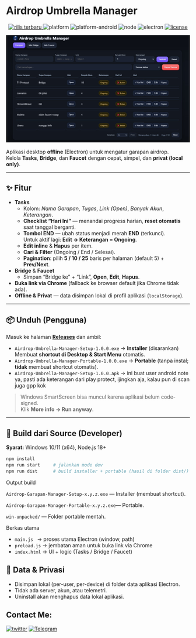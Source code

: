 # Airdrop Umbrella Manager

<p align="center">
  <a href="https://github.com/kenjisubagja/Airdrop-Umbrella-Manager/releases">
    <img src="https://img.shields.io/github/v/release/kenjisubagja/Airdrop-Umbrella-Manager?sort=semver&label=rilis" alt="rilis terbaru">
  </a>
  <a href="https://github.com/kenjisubagja/Airdrop-Umbrella-Manager/releases">
  </a>
  <img src="https://img.shields.io/badge/Platform-Windows-blue" alt="platform">
  <img src="https://img.shields.io/badge/Platform-Android-green?logo=android&logoColor=white" alt="platform-android">
  <img src="https://img.shields.io/badge/Node-%E2%89%A518-339933?logo=nodedotjs&logoColor=white" alt="node">
  <img src="https://img.shields.io/badge/Electron-31.x-47848F?logo=electron&logoColor=white" alt="electron">
  <a href="LICENSE">
    <img src="https://img.shields.io/badge/Lisensi-MIT-yellow" alt="license">
  </a>
  <a href="https://github.com/kenjisubagja/Airdrop-Umbrella-Manager/pulls">
  </a>
</p>

<p align="center">
  <img src="https://github.com/kenjisubagja/coba/blob/main/WhatsApp%20Image%202025-08-28%20at%2021.45.03_c2760938.jpg" alt="Tangkapan layar Airdrop Garapan Manager" width="820">
</p>

Aplikasi desktop **offline** (Electron) untuk mengatur garapan airdrop.  
Kelola **Tasks**, **Bridge**, dan **Faucet** dengan cepat, simpel, dan **privat (local only)**.

---

## ✨ Fitur

- **Tasks**
  - Kolom: *Nama Garapan*, *Tugas*, *Link (Open)*, *Banyak Akun*, *Keterangan*.
  - **Checklist “Hari Ini”** — menandai progress harian, **reset otomatis** saat tanggal berganti.
  - **Tombol END** — ubah status menjadi merah **END** (terkunci).  
    Untuk aktif lagi: **Edit → Keterangan = Ongoing**.
  - **Edit inline** & **Hapus** per item.
  - **Cari & Filter** (Ongoing / End / Selesai).
  - **Pagination**: pilih **5 / 10 / 25** baris per halaman (default 5) + **Prev/Next**.
- **Bridge** & **Faucet**
  - Simpan “Bridge ke” + “Link”, **Open**, **Edit**, **Hapus**.
- **Buka link via Chrome** (fallback ke browser default jika Chrome tidak ada).
- **Offline & Privat** — data disimpan lokal di profil aplikasi (`localStorage`).

---

## 📦 Unduh (Pengguna)

Masuk ke halaman **[Releases](https://github.com/kenjisubagja/Airdrop-Umbrella-Manager/releases)** dan ambil:
- `Airdrop-Umbrella-Manager-Setup-1.0.0.exe` → **Installer** (disarankan)  
  Membuat **shortcut di Desktop & Start Menu** otomatis.
- `Airdrop-Umbrella-Manager-Portable-1.0.0.exe` → **Portable** (tanpa instal; **tidak** membuat shortcut otomatis).
- `Airdrop-Umbrella-Manager-Setup-1.0.0.apk` → ini buat user android note ya, pasti ada keterangan dari play protect, ijingkan aja, kalau pun di scan juga gpp kok

> Windows SmartScreen bisa muncul karena aplikasi belum code-signed.  
> Klik **More info → Run anyway**.

---

## 🔧 Build dari Source (Developer)

**Syarat:** Windows 10/11 (x64), Node.js 18+

```bash
npm install
npm run start     # jalankan mode dev
npm run dist      # build installer + portable (hasil di folder dist/)
```

Output build

```Airdrop-Garapan-Manager-Setup-x.y.z.exe``` — Installer (membuat shortcut).

```Airdrop-Garapan-Manager-Portable-x.y.z.exe```— Portable.

```win-unpacked/``` — Folder portable mentah.

Berkas utama
- ```main.js ```      → proses utama Electron (window, path)
- ```preload.js```    → jembatan aman untuk buka link via Chrome
- ```index.html```    → UI + logic (Tasks / Bridge / Faucet)
## 🔐 Data & Privasi
- Disimpan lokal (per-user, per-device) di folder data aplikasi Electron.
- Tidak ada server, akun, atau telemetri.
- Uninstall akan menghapus data lokal aplikasi.

## Contact Me: 
[![twitter](https://img.shields.io/badge/twitter-1DA1F2?style=for-the-badge&logo=twitter&logoColor=white)](https://twitter.com/kenjisubagja)
[![Telegram](https://img.shields.io/badge/Telegram-2CA5E0?style=for-the-badge&logo=telegram&logoColor=white)](https://t.me/kenjisubagja)
